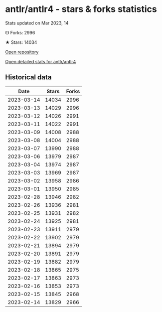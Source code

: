 # antlr/antlr4 - stars & forks statistics

Stats updated on Mar 2023, 14

☋ Forks: 2996

★ Stars: 14034

[Open repository](https://github.com/antlr/antlr4)

[Open detailed stats for antlr/antlr4](https://reviewgithub.com/rep/antlr/antlr4)

## Historical data
| Date | Stars | Forks |
|------|-------|-------|
| 2023-03-14 | 14034 | 2996 | 
| 2023-03-13 | 14029 | 2996 | 
| 2023-03-12 | 14026 | 2991 | 
| 2023-03-11 | 14022 | 2991 | 
| 2023-03-09 | 14008 | 2988 | 
| 2023-03-08 | 14004 | 2988 | 
| 2023-03-07 | 13990 | 2988 | 
| 2023-03-06 | 13979 | 2987 | 
| 2023-03-04 | 13974 | 2987 | 
| 2023-03-03 | 13969 | 2987 | 
| 2023-03-02 | 13958 | 2986 | 
| 2023-03-01 | 13950 | 2985 | 
| 2023-02-28 | 13946 | 2982 | 
| 2023-02-26 | 13936 | 2981 | 
| 2023-02-25 | 13931 | 2982 | 
| 2023-02-24 | 13925 | 2981 | 
| 2023-02-23 | 13911 | 2979 | 
| 2023-02-22 | 13902 | 2979 | 
| 2023-02-21 | 13894 | 2979 | 
| 2023-02-20 | 13891 | 2979 | 
| 2023-02-19 | 13882 | 2979 | 
| 2023-02-18 | 13865 | 2975 | 
| 2023-02-17 | 13863 | 2973 | 
| 2023-02-16 | 13853 | 2973 | 
| 2023-02-15 | 13845 | 2968 | 
| 2023-02-14 | 13829 | 2966 | 

